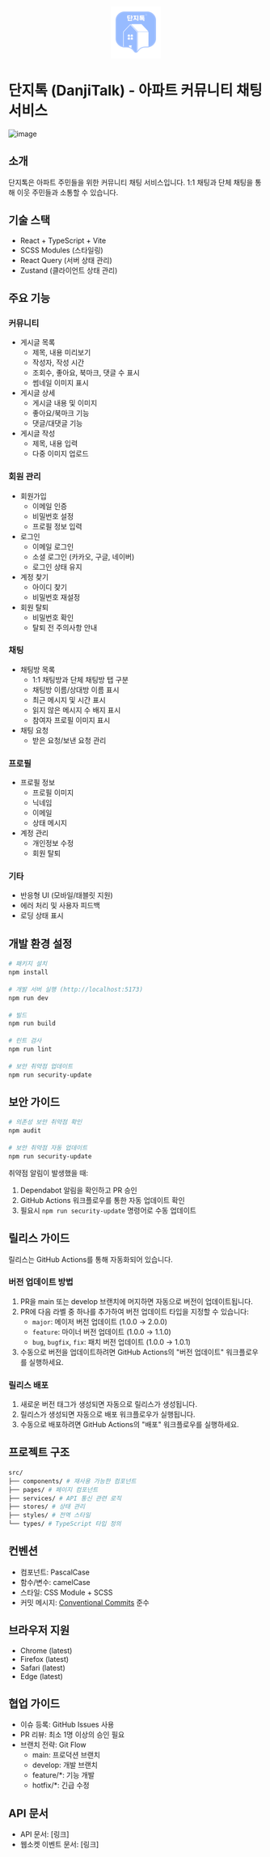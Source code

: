 <p align="center">
  <img src="./src/assets/logo.svg" alt="단지톡 로고" width="100" />
</p>


# 단지톡 (DanjiTalk) - 아파트 커뮤니티 채팅 서비스

![image](https://github.com/user-attachments/assets/2447891f-6d52-4564-9112-c25d8a6bf361)

## 소개
단지톡은 아파트 주민들을 위한 커뮤니티 채팅 서비스입니다. 1:1 채팅과 단체 채팅을 통해 이웃 주민들과 소통할 수 있습니다.

## 기술 스택
- React + TypeScript + Vite
- SCSS Modules (스타일링)
- React Query (서버 상태 관리)
- Zustand (클라이언트 상태 관리)

## 주요 기능

### 커뮤니티
- 게시글 목록
  - 제목, 내용 미리보기
  - 작성자, 작성 시간
  - 조회수, 좋아요, 북마크, 댓글 수 표시
  - 썸네일 이미지 표시
- 게시글 상세
  - 게시글 내용 및 이미지
  - 좋아요/북마크 기능
  - 댓글/대댓글 기능
- 게시글 작성
  - 제목, 내용 입력
  - 다중 이미지 업로드

### 회원 관리
- 회원가입
  - 이메일 인증
  - 비밀번호 설정
  - 프로필 정보 입력
- 로그인
  - 이메일 로그인
  - 소셜 로그인 (카카오, 구글, 네이버)
  - 로그인 상태 유지
- 계정 찾기
  - 아이디 찾기
  - 비밀번호 재설정
- 회원 탈퇴
  - 비밀번호 확인
  - 탈퇴 전 주의사항 안내

### 채팅
- 채팅방 목록
  - 1:1 채팅방과 단체 채팅방 탭 구분
  - 채팅방 이름/상대방 이름 표시
  - 최근 메시지 및 시간 표시
  - 읽지 않은 메시지 수 배지 표시
  - 참여자 프로필 이미지 표시
- 채팅 요청
  - 받은 요청/보낸 요청 관리
  
### 프로필
- 프로필 정보
  - 프로필 이미지
  - 닉네임
  - 이메일
  - 상태 메시지
- 계정 관리
  - 개인정보 수정
  - 회원 탈퇴

### 기타
- 반응형 UI (모바일/태블릿 지원)
- 에러 처리 및 사용자 피드백
- 로딩 상태 표시

## 개발 환경 설정
```bash
# 패키지 설치
npm install

# 개발 서버 실행 (http://localhost:5173)
npm run dev

# 빌드
npm run build

# 린트 검사
npm run lint

# 보안 취약점 업데이트
npm run security-update
```

## 보안 가이드
```bash
# 의존성 보안 취약점 확인
npm audit

# 보안 취약점 자동 업데이트
npm run security-update
```

취약점 알림이 발생했을 때:
1. Dependabot 알림을 확인하고 PR 승인
2. GitHub Actions 워크플로우를 통한 자동 업데이트 확인
3. 필요시 `npm run security-update` 명령어로 수동 업데이트

## 릴리스 가이드
릴리스는 GitHub Actions를 통해 자동화되어 있습니다.

### 버전 업데이트 방법
1. PR을 main 또는 develop 브랜치에 머지하면 자동으로 버전이 업데이트됩니다.
2. PR에 다음 라벨 중 하나를 추가하여 버전 업데이트 타입을 지정할 수 있습니다:
   - `major`: 메이저 버전 업데이트 (1.0.0 → 2.0.0)
   - `feature`: 마이너 버전 업데이트 (1.0.0 → 1.1.0)
   - `bug`, `bugfix`, `fix`: 패치 버전 업데이트 (1.0.0 → 1.0.1)
3. 수동으로 버전을 업데이트하려면 GitHub Actions의 "버전 업데이트" 워크플로우를 실행하세요.

### 릴리스 배포
1. 새로운 버전 태그가 생성되면 자동으로 릴리스가 생성됩니다.
2. 릴리스가 생성되면 자동으로 배포 워크플로우가 실행됩니다.
3. 수동으로 배포하려면 GitHub Actions의 "배포" 워크플로우를 실행하세요.

## 프로젝트 구조

```bash
src/
├── components/ # 재사용 가능한 컴포넌트
├── pages/ # 페이지 컴포넌트
├── services/ # API 통신 관련 로직
├── stores/ # 상태 관리
├── styles/ # 전역 스타일
└── types/ # TypeScript 타입 정의
```

## 컨벤션
- 컴포넌트: PascalCase
- 함수/변수: camelCase
- 스타일: CSS Module + SCSS
- 커밋 메시지: [Conventional Commits](https://www.conventionalcommits.org/en/v1.0.0/) 준수

## 브라우저 지원
- Chrome (latest)
- Firefox (latest)
- Safari (latest)
- Edge (latest)

## 협업 가이드
- 이슈 등록: GitHub Issues 사용
- PR 리뷰: 최소 1명 이상의 승인 필요
- 브랜치 전략: Git Flow
  - main: 프로덕션 브랜치
  - develop: 개발 브랜치
  - feature/*: 기능 개발
  - hotfix/*: 긴급 수정

## API 문서
- API 문서: [링크]
- 웹소켓 이벤트 문서: [링크]
